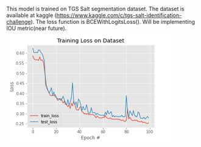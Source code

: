 This model is trained on TGS Salt segmentation dataset. The dataset is available at kaggle (https://www.kaggle.com/c/tgs-salt-identification-challenge).
The loss function is BCEWithLogitsLoss(). 
Will be implementing IOU metric(near future).
![This is an image](https://github.com/Teja1631/DeepLearning/blob/main/UNet/output/plot.png)
